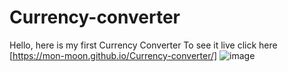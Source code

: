 # Currency-converter

Hello, here is my first Currency Converter
To see it live click here [https://mon-moon.github.io/Currency-converter/]
![image](https://github.com/mon-moon/Currency-converter/assets/131958231/09a7d62c-d27e-4934-bd05-4a8effe8b16a)
